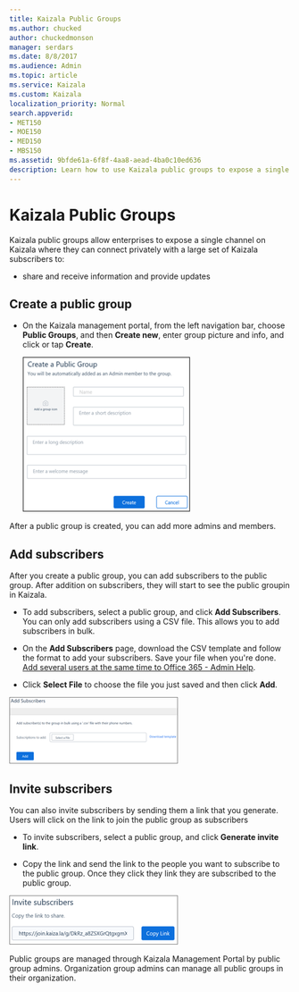 ```yaml
---
title: Kaizala Public Groups
ms.author: chucked
author: chuckedmonson
manager: serdars
ms.date: 8/8/2017
ms.audience: Admin
ms.topic: article
ms.service: Kaizala
ms.custom: Kaizala
localization_priority: Normal
search.appverid:
- MET150
- MOE150
- MED150
- MBS150
ms.assetid: 9bfde61a-6f8f-4aa8-aead-4ba0c10ed636
description: Learn how to use Kaizala public groups to expose a single channel on Kaizala where users can connect privately with a large set of Kaizala subscribers.
---
```


# Kaizala Public Groups

Kaizala public groups allow enterprises to expose a single channel on Kaizala where they can connect privately with a large set of Kaizala subscribers to:
  
- share and receive information and provide updates
    
## Create a public group

- On the Kaizala management portal, from the left navigation bar, choose **Public Groups**, and then **Create new**, enter group picture and info, and click or tap **Create**.
    
    ![Screenshot: create a public group page](media/aa7bc493-9039-4d62-8d25-625ac02dd509.png)
  
After a public group is created, you can add more admins and members.
  
## Add subscribers

After you create a public group, you can add subscribers to the public group. After addition on subscribers, they will start to see the public groupin in Kaizala.
  
- To add subscribers, select a public group, and click **Add Subscribers**. You can only add subscribers using a CSV file. This allows you to add subscribers in bulk.
    
- On the **Add Subscribers** page, download the CSV template and follow the format to add your subscribers. Save your file when you're done. [Add several users at the same time to Office 365 - Admin Help](https://support.office.com/article/1f5767ed-e717-4f24-969c-6ea9d412ca88#__toc316652088).
    
- Click **Select File** to choose the file you just saved and then click **Add**.
    
![Screenshot: invite a subscriber in Kaizala public group](media/00a314aa-8de0-431f-b272-c212c421ca1e.png)
  
## Invite subscribers

You can also invite subscribers by sending them a link that you generate. Users will click on the link to join the public group as subscribers
  
- To invite subscribers, select a public group, and click **Generate invite link**.
    
- Copy the link and send the link to the people you want to subscribe to the public group. Once they click they link they are subscribed to the public group.
    
![Screenshot: invite a Kaizala subscriber to a public group](media/27d71abe-264d-4de1-8b97-015e546fe884.png)
  
Public groups are managed through Kaizala Management Portal by public group admins. Organization group admins can manage all public groups in their organization.
  

